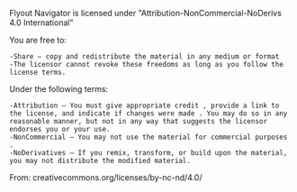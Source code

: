 Flyout Navigator is licensed under "Attribution-NonCommercial-NoDerivs 4.0 International"

You are free to:

    -Share — copy and redistribute the material in any medium or format
    -The licensor cannot revoke these freedoms as long as you follow the license terms.

Under the following terms:

    -Attribution — You must give appropriate credit , provide a link to the license, and indicate if changes were made . You may do so in any reasonable manner, but not in any way that suggests the licensor endorses you or your use.
    -NonCommercial — You may not use the material for commercial purposes .
    -NoDerivatives — If you remix, transform, or build upon the material, you may not distribute the modified material.

From: creativecommons.org/licenses/by-nc-nd/4.0/